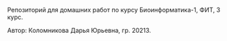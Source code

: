 Репозиторий для домашних работ по курсу Биоинформатика-1, ФИТ, 3 курс. 

Автор: Коломникова Дарья Юрьевна, гр. 20213.
